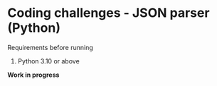 # Coding challenges - JSON parser (Python)

Requirements before running
1. Python 3.10 or above

**Work in progress**